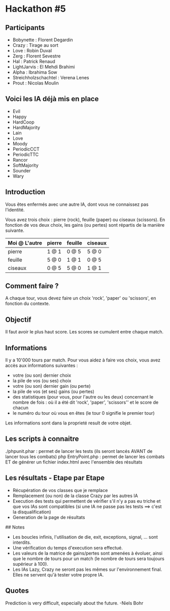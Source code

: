 # Hackathon #5

## Participants

* Bobynette               : Florent Degardin
* Crazy                   : Tirage au sort
* Love                    : Robin Duval
* Zerg                    : Florent Sevestre
* Hal                     : Patrick Renaud
* LightJarvis             : El Mehdi Brahimi
* Alpha                   : Ibrahima Sow
* Streichholzschachtel    : Verena Lenes
* Prout                   : Nicolas Moulin

## Voici les IA déjà mis en place

* Evil
* Happy
* HardCoop
* HardMajority
* Lain
* Love
* Moody
* PeriodicCCT
* PeriodicTTC
* Rancor
* SoftMajority
* Sounder
* Wary


## Introduction

Vous êtes enfermés avec une autre IA, dont vous ne connaissez pas l'identité.

Vous avez trois choix : pierre (rock), feuille (paper) ou ciseaux (scissors).
En fonction de vos deux choix, les gains (ou pertes) sont répartis de la manière suivante.

| Moi @ L'autre | pierre          | feuille    | ciseaux   |
| ------------- | --------------- | ---------- |---------- |
| pierre        | 1 @ 1           | 0 @ 5      | 5 @ 0     |
| feuille       | 5 @ 0           | 1 @ 1      | 0 @ 5     |
| ciseaux       | 0 @ 5           | 5 @ 0      | 1 @ 1     |

## Comment faire ?

A chaque tour, vous devez faire un choix 'rock', 'paper' ou 'scissors', en fonction du contexte.

## Objectif

Il faut avoir le plus haut score. Les scores se cumulent entre chaque match.

## Informations

Il y a 10'000 tours par match.
Pour vous aidez à faire vos choix, vous avez accès aux informations suivantes :
- votre (ou son) dernier choix
- la pile de vos (ou ses) choix
- votre (ou son) dernier gain (ou perte)
- la pile de vos (et ses) gains (ou pertes)
- des statistiques (pour vous, pour l'autre ou les deux) concernant le nombre de fois : où il a été dit 'rock', 'paper', 'scissors'' et le score de chacun
- le numéro du tour où vous en êtes (le tour 0 signifie le premier tour)

Les informations sont dans la proprieté result de votre objet.

## Les scripts à connaitre

./phpunit.phar : permet de lancer les tests (ils seront lancés AVANT de lancer tous les combats)
php EntryPoint.php : permet de lancer les combats ET de générer un fichier index.html avec l'ensemble des résultats

## Les résultats - Etape par Etape

* Récupération de vos classes que je remplace
* Remplacement (ou non) de la classe Crazy par les autres IA
* Execution des tests qui permettent de vérifier s'il n'y a pas eu triche et que vos IAs sont compatibles (si une IA ne passe pas les tests ==> c'est la disqualification)
* Generation de la page de résultats

## Notes

- Les boucles infinis, l'utilisation de die, exit, exceptions, signal, ... sont interdits.
- Une vérification du temps d'execution sera effectué.
- Les valeurs de la matrice de gains/pertes sont amenées à évoluer, ainsi que le nombre de tours pour un match (le nombre de tours sera toujours supérieur à 100).
- Les IAs Lazy, Crazy ne seront pas les mêmes sur l'environnement final. Elles ne servent qu'à tester votre propre IA.

## Quotes

Prediction is very difficult, especially about the future.
-Niels Bohr
